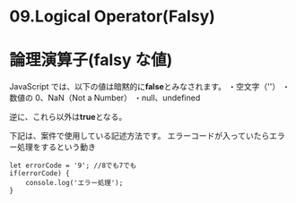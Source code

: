 # 09.Logical Operator(Falsy)

# 論理演算子(falsy な値)

JavaScript では、以下の値は暗黙的に**false**とみなされます。
・空文字（''）
・数値の 0、NaN（Not a Number）
・null、undefined

逆に、これら以外は**true**となる。

下記は、案件で使用している記述方法です。
エラーコードが入っていたらエラー処理をするという動き

    let errorCode = '9'; //8でも7でも
    if(errorCode) {
    	console.log('エラー処理');
    }
